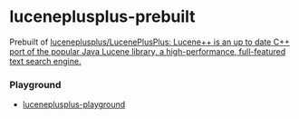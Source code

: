 luceneplusplus-prebuilt
=======================
Prebuilt of [luceneplusplus/LucenePlusPlus: Lucene++ is an up to date C++ port of the popular Java Lucene library, a high-performance, full-featured text search engine.](https://github.com/luceneplusplus/LucenePlusPlus)

### Playground
- [luceneplusplus-playground](https://github.com/dirkarnez/luceneplusplus-playground)
